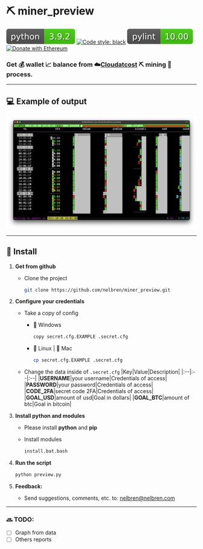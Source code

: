 # ⛏️ miner_preview

[![](images/python.svg)](https://python.org/)
[![Code style: black](https://img.shields.io/badge/code%20style-black-000000.svg?style=flat-square)](https://github.com/psf/black)
[![](images/pylint.svg)](https://pylint.org/)
[![Donate with Ethereum](https://en.cryptobadges.io/badge/micro/0x0892c9b9b58ad5a7878d5dcd4da4ee72109c32c6)](https://en.cryptobadges.io/donate/0x0892c9b9b58ad5a7878d5dcd4da4ee72109c32c6)

### Get 💰 wallet 📈 balance from ☁️[Cloudatcost](https://www.cloudatcost.com/)  ⛏️ mining 🚧 process.

---

## 💻 Example of output
![](images/miner_preview.png)

---

## 🔩 Install

1. **Get from github**

    - Clone the project
        ```bash
        git clone https://github.com/nelbren/miner_preview.git
        ```

2. **Configure your credentials**
    - Take a copy of config
        - 🚪 Windows
            ```bash
            copy secret.cfg.EXAMPLE .secret.cfg
            ```

        - 🐧 Linux | 🍎  Mac      
            ```bash
            cp secret.cfg.EXAMPLE .secret.cfg
            ```
    - Change the data inside of `.secret.cfg`
        |Key|Value|Description|
        |:--|:--|:--|
        |**USERNAME**|your username|Credentials of access|
        |**PASSWORD**|your password|Credentials of access|
        |**CODE_2FA**|secret code 2FA|Credentials of access|
        |**GOAL_USD**|amount of usd|Goal in dollars|
        |**GOAL_BTC**|amount of btc|Goal in bitcoin|

3. **Install python and modules**
    
    - Please install **python** and **pip**
    
    - Install modules
        ```bash
        install.bat.bash
        ```

4. **Run the script**
    ```bash
    python preview.py
    ```

5. **Feedback:** 
   - Send suggestions, comments, etc. to: nelbren@nelbren.com

---

### 🔜 **TODO:**
- [ ] Graph from data
- [ ] Others reports
